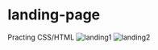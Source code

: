 # landing-page
Practing CSS/HTML
![landing1](https://user-images.githubusercontent.com/91290544/228727988-73aa70a3-33bf-490c-9bcb-f109369577f0.PNG)
![landing2](https://user-images.githubusercontent.com/91290544/228728016-4059551a-f197-4a04-bf1e-0cc0643a5efa.PNG)
